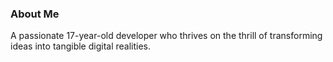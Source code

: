 ### About Me
A passionate 17-year-old developer who thrives on the thrill of transforming ideas into tangible digital realities.
